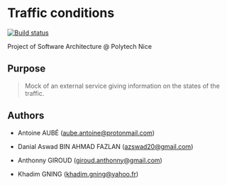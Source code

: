 # Traffic conditions

[![Build status](https://travis-ci.org/sa-2017-2018-team-5/priority-rules-system.svg?branch=master)](https://travis-ci.org/sa-2017-2018-team-5/traffic-conditions)

Project of Software Architecture @ Polytech Nice

## Purpose

> Mock of an external service giving information on the states of the traffic. 

## Authors

- Antoine AUBÉ 
([aube.antoine@protonmail.com](mailto:aube.antoine@protonmail.com))

- Danial Aswad BIN AHMAD FAZLAN 
([azswad20@gmail.com](mailto:azswad20@gmail.com))

- Anthonny GIROUD
([giroud.anthonny@gmail.com](mailto:giroud.anthonny@gmail.com))

- Khadim GNING
([khadim.gning@yahoo.fr](mailto:khadim.gning@yahoo.fr))